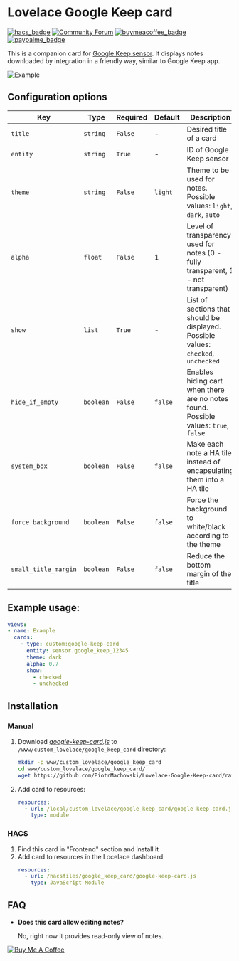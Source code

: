 # Lovelace Google Keep card

[![hacs_badge](https://img.shields.io/badge/HACS-Default-orange.svg)](https://github.com/custom-components/hacs)
[![Community Forum](https://img.shields.io/badge/community-forum-brightgreen.svg?style=popout)](https://community.home-assistant.io/t/google-keep-custom-component-and-lovelace-card/131752)
[![buymeacoffee_badge](https://img.shields.io/badge/Donate-Buy%20Me%20a%20Coffee-ff813f?style=flat)](https://www.buymeacoffee.com/PiotrMachowski)
[![paypalme_badge](https://img.shields.io/badge/Donate-PayPal-0070ba?style=flat)](https://paypal.me/PiMachowski)

This is a companion card for [Google Keep sensor](https://github.com/PiotrMachowski/Home-Assistant-custom-components-Google-Keep). It displays notes downloaded by integration in a friendly way, similar to Google Keep app.

![Example](https://github.com/PiotrMachowski/Lovelace-Google-Keep-card/blob/master/s1.png)


## Configuration options

| Key | Type | Required | Default | Description |
| --- | --- | --- | --- | --- |
| `title` | `string` | `False` | - | Desired title of a card |
| `entity` | `string` | `True` | - | ID of Google Keep sensor |
| `theme` | `string` | `False` | `light` | Theme to be used for notes. Possible values: `light`, `dark`, `auto` |
| `alpha` | `float` | `False` | 1 | Level of transparency used for notes (0 - fully transparent, 1 - not transparent) |
| `show` | `list` | `True` | - | List of sections that should be displayed. Possible values: `checked`, `unchecked` |
| `hide_if_empty` | `boolean` | `False` | `false` | Enables hiding cart when there are no notes found. Possible values: `true`, `false` |
| `system_box` | `boolean` | `False` | `false` | Make each note a HA tile instead of encapsulating them into a HA tile |
| `force_background` | `boolean` | `False` | `false` | Force the background to white/black according to the theme |
| `small_title_margin` | `boolean` | `False` | `false` | Reduce the bottom margin of the title |

## Example usage:
```yaml
views:
- name: Example
  cards:
    - type: custom:google-keep-card
      entity: sensor.google_keep_12345
      theme: dark
      alpha: 0.7
      show:
        - checked
        - unchecked
```

## Installation
### Manual
1. Download [*google-keep-card.js*](https://github.com/PiotrMachowski/Lovelace-Google-Keep-card/raw/master/dist/google-keep-card.js) to `/www/custom_lovelace/google_keep_card` directory:
    ```bash
    mkdir -p www/custom_lovelace/google_keep_card
    cd www/custom_lovelace/google_keep_card/
    wget https://github.com/PiotrMachowski/Lovelace-Google-Keep-card/raw/master/dist/google-keep-card.js
    ```
2. Add card to resources:
    ```yaml
    resources:
      - url: /local/custom_lovelace/google_keep_card/google-keep-card.js
        type: module
    ```

### HACS
1. Find this card in "Frontend" section and install it 
2. Add card to resources in the Locelace dashboard:
    ```yaml
    resources:
      - url: /hacsfiles/google_keep_card/google-keep-card.js
        type: JavaScript Module
    ```

## FAQ
* **Does this card allow editing notes?**
  
  No, right now it provides read-only view of notes.

<a href="https://www.buymeacoffee.com/PiotrMachowski" target="_blank"><img src="https://bmc-cdn.nyc3.digitaloceanspaces.com/BMC-button-images/custom_images/orange_img.png" alt="Buy Me A Coffee" style="height: auto !important;width: auto !important;" ></a>
